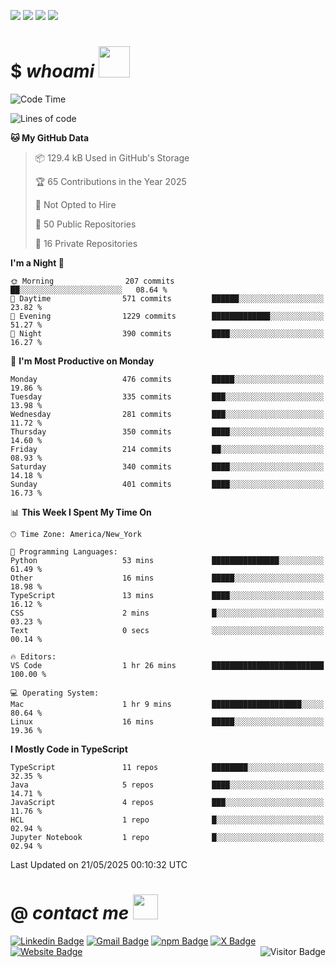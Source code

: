 <a href="#"><img src="https://img.shields.io/badge/Full%20Stack-Developer-white?style=for-the-badge"></a>
<a href="#"><img src="https://img.shields.io/badge/DevOps-Engineer-white?style=for-the-badge"></a>
<a href="#"><img src="https://img.shields.io/badge/Open%20Source-Advocate-white?style=for-the-badge"></a>
<a href="#"><img src="https://img.shields.io/badge/Clean%20Code-Fanatic-white?style=for-the-badge"></a>

# $ _whoami_ <img src="https://mariajandersen.com/wp-content/uploads/2019/03/gladkunde_gif.gif" width="50">

<!--START_SECTION:waka-->
![Code Time](http://img.shields.io/badge/Code%20Time-1%2C283%20hrs%2059%20mins-blue)

![Lines of code](https://img.shields.io/badge/From%20Hello%20World%20I%27ve%20Written-1.9%20million%20lines%20of%20code-blue)

**🐱 My GitHub Data** 

> 📦 129.4 kB Used in GitHub's Storage 
 > 
> 🏆 65 Contributions in the Year 2025
 > 
> 🚫 Not Opted to Hire
 > 
> 📜 50 Public Repositories 
 > 
> 🔑 16 Private Repositories 
 > 
**I'm a Night 🦉** 

```text
🌞 Morning                207 commits         ██░░░░░░░░░░░░░░░░░░░░░░░   08.64 % 
🌆 Daytime                571 commits         ██████░░░░░░░░░░░░░░░░░░░   23.82 % 
🌃 Evening                1229 commits        █████████████░░░░░░░░░░░░   51.27 % 
🌙 Night                  390 commits         ████░░░░░░░░░░░░░░░░░░░░░   16.27 % 
```
📅 **I'm Most Productive on Monday** 

```text
Monday                   476 commits         █████░░░░░░░░░░░░░░░░░░░░   19.86 % 
Tuesday                  335 commits         ███░░░░░░░░░░░░░░░░░░░░░░   13.98 % 
Wednesday                281 commits         ███░░░░░░░░░░░░░░░░░░░░░░   11.72 % 
Thursday                 350 commits         ████░░░░░░░░░░░░░░░░░░░░░   14.60 % 
Friday                   214 commits         ██░░░░░░░░░░░░░░░░░░░░░░░   08.93 % 
Saturday                 340 commits         ████░░░░░░░░░░░░░░░░░░░░░   14.18 % 
Sunday                   401 commits         ████░░░░░░░░░░░░░░░░░░░░░   16.73 % 
```


📊 **This Week I Spent My Time On** 

```text
🕑︎ Time Zone: America/New_York

💬 Programming Languages: 
Python                   53 mins             ███████████████░░░░░░░░░░   61.49 % 
Other                    16 mins             █████░░░░░░░░░░░░░░░░░░░░   18.98 % 
TypeScript               13 mins             ████░░░░░░░░░░░░░░░░░░░░░   16.12 % 
CSS                      2 mins              █░░░░░░░░░░░░░░░░░░░░░░░░   03.23 % 
Text                     0 secs              ░░░░░░░░░░░░░░░░░░░░░░░░░   00.14 % 

🔥 Editors: 
VS Code                  1 hr 26 mins        █████████████████████████   100.00 % 

💻 Operating System: 
Mac                      1 hr 9 mins         ████████████████████░░░░░   80.64 % 
Linux                    16 mins             █████░░░░░░░░░░░░░░░░░░░░   19.36 % 
```

**I Mostly Code in TypeScript** 

```text
TypeScript               11 repos            ████████░░░░░░░░░░░░░░░░░   32.35 % 
Java                     5 repos             ████░░░░░░░░░░░░░░░░░░░░░   14.71 % 
JavaScript               4 repos             ███░░░░░░░░░░░░░░░░░░░░░░   11.76 % 
HCL                      1 repo              █░░░░░░░░░░░░░░░░░░░░░░░░   02.94 % 
Jupyter Notebook         1 repo              █░░░░░░░░░░░░░░░░░░░░░░░░   02.94 % 
```




 Last Updated on 21/05/2025 00:10:32 UTC
<!--END_SECTION:waka-->

# @ _contact me_ <img src="https://infoodmarketing.com/wp-content/uploads/2017/02/InboxSmall3.gif" width="40"></img>

<a href="https://linkedin.com/in/brignano"><img src="https://img.shields.io/badge/-brignano-white?style=flat-square&logo=Linkedin&logoColor=0077B5&link=https://linkedin.com/in/brignano" alt="Linkedin Badge"></img></a>
<a href="mailto:hi@brignano.io"><img src="https://img.shields.io/badge/-hi@brignano.io-white?style=flat-square&logo=Gmail&link=mailto:hi@brignano.io" alt="Gmail Badge"></img></a>
<a href="https://www.npmjs.com/package/brignano"><img src="https://img.shields.io/badge/-npx%20brignano-white?style=flat-square&logo=npm&logoColor=grey&link=https://www.npmjs.com/package/brignano" alt="npm Badge"></img></a>
<a href="https://twitter.com/brignano_"><img src="https://img.shields.io/badge/-@brignano__-white?style=flat-square&logo=x&logoColor=black&link=https://x/brignano_" alt="X Badge"></img></a>
<a href="https://brignano.io"><img src="https://img.shields.io/badge/-brignano.io-white?style=flat-square&logo=Google-Chrome&link=https://brignano.io" alt="Website Badge"></img></a>
<img align="right" src="https://visitor-badge.laobi.icu/badge?page_id=brignano.brignano" alt="Visitor Badge"></img>
